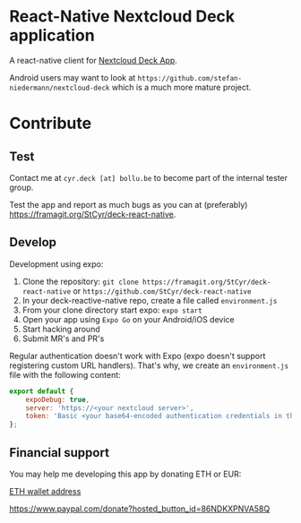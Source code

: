 # React-Native Nextcloud Deck application
A react-native client for [Nextcloud Deck App](https://github.com/nextcloud/deck/).

Android users may want to look at `https://github.com/stefan-niedermann/nextcloud-deck` which is a much more mature project.

# Contribute

## Test

Contact me at `cyr.deck [at] bollu.be` to become part of the internal tester group.

Test the app and report as much bugs as you can at (preferably) https://framagit.org/StCyr/deck-react-native.

## Develop

Development using expo:

1. Clone the repository: `git clone https://framagit.org/StCyr/deck-react-native` or `https://github.com/StCyr/deck-react-native`
2. In your deck-reactive-native repo, create a file called `environment.js` 
3. From your clone directory start expo: `expo start`
4. Open your app using `Expo Go` on your Android/iOS device
5. Start hacking around
6. Submit MR's and PR's

Regular authentication doesn't work with Expo (expo doesn't support registering custom URL handlers). That's why, we create an `environment.js` file with the following content:

```js
export default {
    expoDebug: true,
    server: 'https://<your nextcloud server>',
    token: 'Basic <your base64-encoded authentication credentials in the form 'user:password'',
};
```

## Financial support

You may help me developing this app by donating ETH or EUR:

[ETH wallet address](/assets/eth_wallet.png)

https://www.paypal.com/donate?hosted_button_id=86NDKXPNVA58Q
